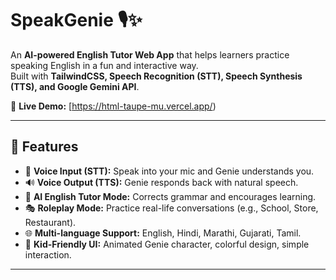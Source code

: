 # SpeakGenie 🎙️✨
An **AI-powered English Tutor Web App** that helps learners practice speaking English in a fun and interactive way.  
Built with **TailwindCSS, Speech Recognition (STT), Speech Synthesis (TTS), and Google Gemini API**.

🔗 **Live Demo:** [https://html-taupe-mu.vercel.app/)

---

## 🚀 Features
- 🎤 **Voice Input (STT):** Speak into your mic and Genie understands you.  
- 🔊 **Voice Output (TTS):** Genie responds back with natural speech.  
- 🤖 **AI English Tutor Mode:** Corrects grammar and encourages learning.  
- 🎭 **Roleplay Mode:** Practice real-life conversations (e.g., School, Store, Restaurant).  
- 🌐 **Multi-language Support:** English, Hindi, Marathi, Gujarati, Tamil.  
- 🧒 **Kid-Friendly UI:** Animated Genie character, colorful design, simple interaction.

---
